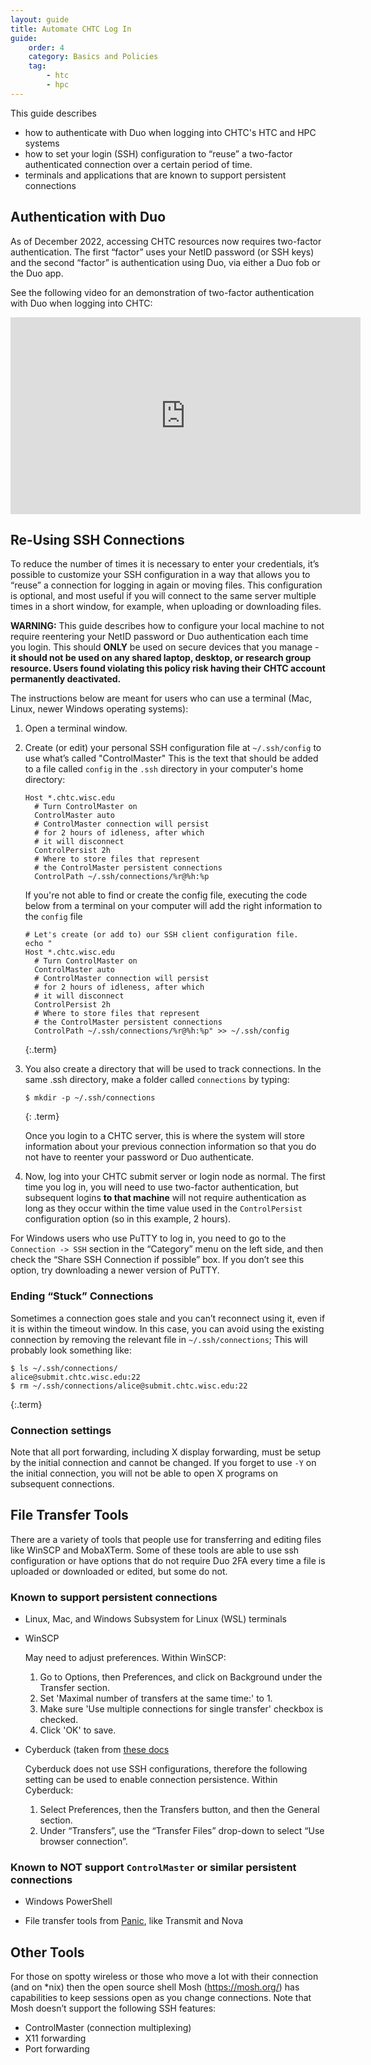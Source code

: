 ```yaml
---
layout: guide
title: Automate CHTC Log In
guide:
    order: 4
    category: Basics and Policies
    tag:
        - htc
        - hpc
---
```


This guide describes 
* how to authenticate with Duo when logging into CHTC's HTC and HPC systems
* how to set your login (SSH) configuration to “reuse” a two-factor authenticated 
connection over a certain period of time. 
* terminals and applications that are known to support persistent connections

## Authentication with Duo

As of December 2022, accessing CHTC resources 
now requires two-factor authentication. The first “factor” uses your NetID password 
(or SSH keys) and the second “factor” is authentication using Duo, via either a 
Duo fob or the Duo app. 

See the following video for an demonstration of two-factor authentication with Duo 
when logging into CHTC: 

<iframe width="560" height="315" src="https://www.youtube.com/embed/J-wxsrQ3v04" title="YouTube video player" frameborder="0" allow="accelerometer; autoplay; clipboard-write; encrypted-media; gyroscope; picture-in-picture" allowfullscreen></iframe>

## Re-Using SSH Connections

To reduce the number of times it is necessary to enter your credentials, it’s possible 
to customize your SSH configuration in a way that allows you to “reuse” a connection 
for logging in again or moving files.  This configuration is optional, and 
most useful if you will connect to 
the same server multiple times in a short window, for example, when uploading or 
downloading files. 

**WARNING:** This guide describes how to configure your local machine to not require 
reentering your NetID password or Duo authentication each time you login. 
This should **ONLY** be used on secure devices that you manage - **it should 
not be used on any shared laptop, desktop, or research group resource. Users 
found violating this policy risk having their CHTC account permanently deactivated.** 

The instructions below are meant for users who can use a terminal (Mac, Linux, newer Windows operating systems): 

1. Open a terminal window.

1. Create (or edit) your personal SSH configuration file at `~/.ssh/config` to use 
what’s called "ControlMaster"
This is the text that should be added to a file called `config` in the `.ssh` directory in your computer's home directory: 
	```	
	Host *.chtc.wisc.edu
	  # Turn ControlMaster on
	  ControlMaster auto
	  # ControlMaster connection will persist
	  # for 2 hours of idleness, after which
	  # it will disconnect
	  ControlPersist 2h
	  # Where to store files that represent
	  # the ControlMaster persistent connections
	  ControlPath ~/.ssh/connections/%r@%h:%p
	```
	If you're not able to find or create the config file, executing the code below from a terminal on your computer
	will add the right information to the `config` file
	```	
	# Let's create (or add to) our SSH client configuration file. 
	echo "
	Host *.chtc.wisc.edu
	  # Turn ControlMaster on
	  ControlMaster auto
	  # ControlMaster connection will persist
	  # for 2 hours of idleness, after which
	  # it will disconnect
	  ControlPersist 2h
	  # Where to store files that represent
	  # the ControlMaster persistent connections
	  ControlPath ~/.ssh/connections/%r@%h:%p" >> ~/.ssh/config
	```
	{:.term}

1. You also create a directory that will be used to track connections. In 
the same .ssh directory, make a folder called `connections` by typing: 
	```
	$ mkdir -p ~/.ssh/connections
	```
	{: .term}
	
	Once you login to a CHTC server, this is where the system will store information 
	about your previous connection information so that you do not have to reenter your 
	password or Duo authenticate. 

4. Now, log into your CHTC submit server or login node as normal. The first time you log in, you will need to use 
two-factor authentication, but subsequent logins **to that machine** will not require 
authentication as long as they occur within the time value used in 
the `ControlPersist` configuration option (so in this example, 2 hours). 

For Windows users who use PuTTY to log in, you need to go to 
the `Connection -> SSH` section in the “Category” menu on the left side, 
and then check the “Share SSH Connection if possible” box. If you don’t 
see this option, try downloading a newer version of PuTTY.  

### Ending “Stuck” Connections

Sometimes a connection goes stale and you can’t reconnect using it, even if 
it is within the timeout window. In this case, you can avoid using the existing 
connection by removing the relevant file in `~/.ssh/connections`; This will probably 
look something like: 

```
$ ls ~/.ssh/connections/
alice@submit.chtc.wisc.edu:22
$ rm ~/.ssh/connections/alice@submit.chtc.wisc.edu:22
```
{:.term}

### Connection settings

Note that all port forwarding, including X display forwarding, must be setup by 
the initial connection and cannot be changed. If you forget to use `-Y` on the initial 
connection, you will not be able to open X programs on subsequent connections.

## File Transfer Tools

There are a variety of tools that people use for transferring and editing files 
like WinSCP and MobaXTerm. Some of these tools are able to use ssh configuration 
or have options that do not require Duo 2FA every time a file is uploaded or 
downloaded or edited, but some do not. 

### Known to support persistent connections

* Linux, Mac, and Windows Subsystem for Linux (WSL) terminals

* WinSCP
    
    May need to adjust preferences.  Within WinSCP:
    
    1. Go to Options, then Preferences, and click on Background under the Transfer section.  
    2. Set 'Maximal number of transfers at the same time:' to 1.
    3. Make sure 'Use multiple connections for single transfer' checkbox is checked.
    4. Click 'OK' to save.

* Cyberduck (taken from [these docs](https://southernmethodistuniversity.github.io/hpc_docs/)

    Cyberduck does not use SSH configurations, therefore the following setting 
    can be used to enable connection persistence. Within Cyberduck:

    1. Select Preferences, then the Transfers button, and then the General section.
    1. Under “Transfers”, use the “Transfer Files” drop-down to select “Use browser 
connection”.

<h3>Known to NOT support <code class="h3">ControlMaster</code> or similar persistent connections</h3>

* Windows PowerShell

* File transfer tools from [Panic](https://panic.com/), like Transmit and Nova

## Other Tools

For those on spotty wireless or those who move a lot with their connection 
(and on \*nix) then the open source shell Mosh (https://mosh.org/) has capabilities 
to keep sessions open as you change connections. Note that Mosh doesn’t support the 
following SSH features:
* ControlMaster (connection multiplexing) 
* X11 forwarding
* Port forwarding

